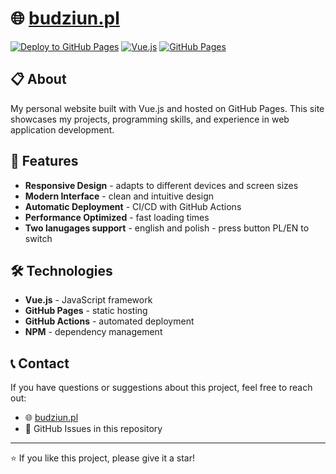 # 🌐 [budziun.pl](https://budziun.pl)

[![Deploy to GitHub Pages](https://github.com/budziun/budziun-page/actions/workflows/deploy.yml/badge.svg)](https://github.com/budziun/budziun-page/actions/workflows/deploy.yml)
[![Vue.js](https://img.shields.io/badge/Vue.js-4FC08D?style=flat&logo=vue.js&logoColor=white)](https://vuejs.org/)
[![GitHub Pages](https://img.shields.io/badge/GitHub%20Pages-222222?style=flat&logo=github&logoColor=white)](https://pages.github.com/)

## 📋 About

My personal website built with Vue.js and hosted on GitHub Pages. This site showcases my projects, programming skills, and experience in web application development.

## 🚀 Features

- **Responsive Design** - adapts to different devices and screen sizes
- **Modern Interface** - clean and intuitive design
- **Automatic Deployment** - CI/CD with GitHub Actions
- **Performance Optimized** - fast loading times
- **Two lanugages support** - english and polish - press button PL/EN to switch 

## 🛠️ Technologies

- **Vue.js** - JavaScript framework
- **GitHub Pages** - static hosting
- **GitHub Actions** - automated deployment
- **NPM** - dependency management


## 📞 Contact

If you have questions or suggestions about this project, feel free to reach out:
- 🌐 [budziun.pl](https://budziun.pl)
- 📧 GitHub Issues in this repository

---

⭐ If you like this project, please give it a star!
